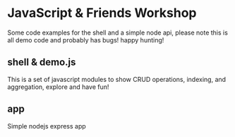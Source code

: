# JavaScript & Friends Workshop
Some code examples for the shell and a simple node api, please note this is all demo code 
and probably has bugs! happy hunting!

## shell & demo.js
This is a set of javascript modules to show CRUD operations, indexing, and aggregation, 
explore and have fun!

## app
Simple nodejs express app